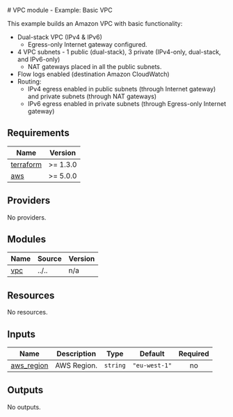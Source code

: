<!-- BEGIN_TF_DOCS -->
# VPC module - Example: Basic VPC

This example builds an Amazon VPC with basic functionality:

* Dual-stack VPC (IPv4 & IPv6)
    * Egress-only Internet gateway configured.
* 4 VPC subnets - 1 public (dual-stack), 3 private (IPv4-only, dual-stack, and IPv6-only)
    * NAT gateways placed in all the public subnets.
* Flow logs enabled (destination Amazon CloudWatch)
* Routing:
    * IPv4 egress enabled in public subnets (through Internet gateway) and private subnets (through NAT gateways)
    * IPv6 egress enabled in private subnets (through Egress-only Internet gateway)

## Requirements

| Name | Version |
|------|---------|
| <a name="requirement_terraform"></a> [terraform](#requirement\_terraform) | >= 1.3.0 |
| <a name="requirement_aws"></a> [aws](#requirement\_aws) | >= 5.0.0 |

## Providers

No providers.

## Modules

| Name | Source | Version |
|------|--------|---------|
| <a name="module_vpc"></a> [vpc](#module\_vpc) | ../.. | n/a |

## Resources

No resources.

## Inputs

| Name | Description | Type | Default | Required |
|------|-------------|------|---------|:--------:|
| <a name="input_aws_region"></a> [aws\_region](#input\_aws\_region) | AWS Region. | `string` | `"eu-west-1"` | no |

## Outputs

No outputs.
<!-- END_TF_DOCS -->